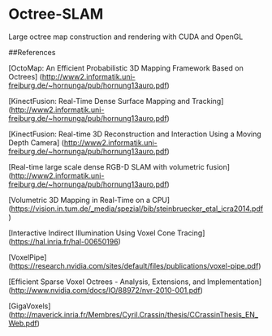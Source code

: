 Octree-SLAM
===========

Large octree map construction and rendering with CUDA and OpenGL

##References

[OctoMap: An Efficient Probabilistic 3D Mapping Framework Based on Octrees] (http://www2.informatik.uni-freiburg.de/~hornunga/pub/hornung13auro.pdf)

[KinectFusion: Real-Time Dense Surface Mapping and Tracking] (http://www2.informatik.uni-freiburg.de/~hornunga/pub/hornung13auro.pdf)

[KinectFusion: Real-time 3D Reconstruction and Interaction Using a Moving Depth Camera] (http://www2.informatik.uni-freiburg.de/~hornunga/pub/hornung13auro.pdf)

[Real-time large scale dense RGB-D SLAM with volumetric fusion] (http://www2.informatik.uni-freiburg.de/~hornunga/pub/hornung13auro.pdf)

[Volumetric 3D Mapping in Real-Time on a CPU] (https://vision.in.tum.de/_media/spezial/bib/steinbruecker_etal_icra2014.pdf)

[Interactive Indirect Illumination Using Voxel Cone Tracing] (https://hal.inria.fr/hal-00650196)

[VoxelPipe] (https://research.nvidia.com/sites/default/files/publications/voxel-pipe.pdf)

[Efficient Sparse Voxel Octrees - Analysis, Extensions, and Implementation] (http://www.nvidia.com/docs/IO/88972/nvr-2010-001.pdf)

[GigaVoxels] (http://maverick.inria.fr/Membres/Cyril.Crassin/thesis/CCrassinThesis_EN_Web.pdf)

